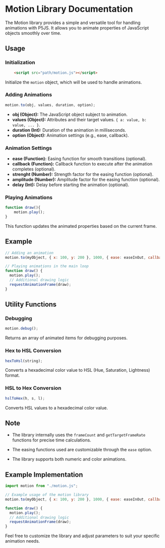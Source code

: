 # Motion Library Documentation

The Motion library provides a simple and versatile tool for handling animations with P5JS. It allows you to animate properties of JavaScript objects smoothly over time.

## Usage

### Initialization

```html
	<script src="path/motion.js"></script>
```

Initialize the `motion` object, which will be used to handle animations.

### Adding Animations

```javascript
motion.to(obj, values, duration, option);
```

- **obj (Object):** The JavaScript object subject to animation.
- **values (Object):** Attributes and their target values. `{ a: value, b: value, ... }`.
- **duration (Int):** Duration of the animation in milliseconds.
- **option (Object):** Animation settings (e.g., ease, callback).

### Animation Settings

- **ease (Function):** Easing function for smooth transitions (optional).
- **callback (Function):** Callback function to execute after the animation completes (optional).
- **strenght (Number):** Strength factor for the easing function (optional).
- **amplitude (Number):** Amplitude factor for the easing function (optional).
- **delay (Int):** Delay before starting the animation (optional).

### Playing Animations

```javascript
function draw(){
	motion.play();
}
```

This function updates the animated properties based on the current frame.

## Example

```javascript
// Adding an animation
motion.to(myObject, { x: 100, y: 200 }, 1000, { ease: easeInOut, callback: onAnimationComplete });

// Playing animations in the main loop
function draw() {
  motion.play();
  // Additional drawing logic
  requestAnimationFrame(draw);
}
```

## Utility Functions

### Debugging

```javascript
motion.debug();
```

Returns an array of animated items for debugging purposes.

### Hex to HSL Conversion

```javascript
hexToHsl(string);
```

Converts a hexadecimal color value to HSL (Hue, Saturation, Lightness) format.

### HSL to Hex Conversion

```javascript
hslToHex(h, s, l);
```

Converts HSL values to a hexadecimal color value.

## Note

- The library internally uses the `frameCount` and `getTargetFrameRate` functions for precise time calculations.

- The easing functions used are customizable through the `ease` option.

- The library supports both numeric and color animations.

## Example Implementation

```javascript
import motion from "./motion.js";

// Example usage of the motion library
motion.to(myObject, { x: 100, y: 200 }, 1000, { ease: easeInOut, callback: onAnimationComplete });

function draw() {
  motion.play();
  // Additional drawing logic
  requestAnimationFrame(draw);
}
```

Feel free to customize the library and adjust parameters to suit your specific animation needs.
